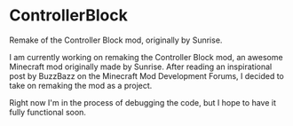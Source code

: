 ControllerBlock
===============

Remake of the Controller Block mod, originally by Sunrise.

I am currently working on remaking the Controller Block mod, an awesome Minecraft mod originally made by Sunrise.
After reading an inspirational post by BuzzBazz on the Minecraft Mod Development Forums, I decided to take on remaking
the mod as a project.

Right now I'm in the process of debugging the code, but I hope to have it fully functional soon.

